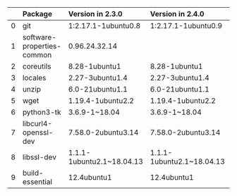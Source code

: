 <!-- markdown-link-check-disable -->

|    | Package                    | Version in 2.3.0          | Version in 2.4.0          | Status   |
|---:|:---------------------------|:--------------------------|:--------------------------|:---------|
|  0 | git                        | 1:2.17.1-1ubuntu0.8       | 1:2.17.1-1ubuntu0.9       | UPDATED  |
|  1 | software-properties-common | 0.96.24.32.14             |                           | REMOVED  |
|  2 | coreutils                  | 8.28-1ubuntu1             | 8.28-1ubuntu1             |          |
|  3 | locales                    | 2.27-3ubuntu1.4           | 2.27-3ubuntu1.4           |          |
|  4 | unzip                      | 6.0-21ubuntu1.1           | 6.0-21ubuntu1.1           |          |
|  5 | wget                       | 1.19.4-1ubuntu2.2         | 1.19.4-1ubuntu2.2         |          |
|  6 | python3-tk                 | 3.6.9-1~18.04             | 3.6.9-1~18.04             |          |
|  7 | libcurl4-openssl-dev       | 7.58.0-2ubuntu3.14        | 7.58.0-2ubuntu3.14        |          |
|  8 | libssl-dev                 | 1.1.1-1ubuntu2.1~18.04.13 | 1.1.1-1ubuntu2.1~18.04.13 |          |
|  9 | build-essential            | 12.4ubuntu1               | 12.4ubuntu1               |          |
